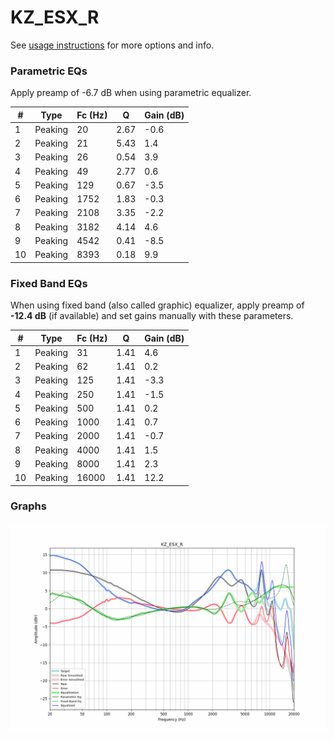 # KZ_ESX_R
See [usage instructions](https://github.com/jaakkopasanen/AutoEq#usage) for more options and info.

### Parametric EQs
Apply preamp of -6.7 dB when using parametric equalizer.

|   # | Type    |   Fc (Hz) |    Q |   Gain (dB) |
|-----|---------|-----------|------|-------------|
|   1 | Peaking |        20 | 2.67 |        -0.6 |
|   2 | Peaking |        21 | 5.43 |         1.4 |
|   3 | Peaking |        26 | 0.54 |         3.9 |
|   4 | Peaking |        49 | 2.77 |         0.6 |
|   5 | Peaking |       129 | 0.67 |        -3.5 |
|   6 | Peaking |      1752 | 1.83 |        -0.3 |
|   7 | Peaking |      2108 | 3.35 |        -2.2 |
|   8 | Peaking |      3182 | 4.14 |         4.6 |
|   9 | Peaking |      4542 | 0.41 |        -8.5 |
|  10 | Peaking |      8393 | 0.18 |         9.9 |

### Fixed Band EQs
When using fixed band (also called graphic) equalizer, apply preamp of **-12.4 dB** (if available) and set gains manually with these parameters.

|   # | Type    |   Fc (Hz) |    Q |   Gain (dB) |
|-----|---------|-----------|------|-------------|
|   1 | Peaking |        31 | 1.41 |         4.6 |
|   2 | Peaking |        62 | 1.41 |         0.2 |
|   3 | Peaking |       125 | 1.41 |        -3.3 |
|   4 | Peaking |       250 | 1.41 |        -1.5 |
|   5 | Peaking |       500 | 1.41 |         0.2 |
|   6 | Peaking |      1000 | 1.41 |         0.7 |
|   7 | Peaking |      2000 | 1.41 |        -0.7 |
|   8 | Peaking |      4000 | 1.41 |         1.5 |
|   9 | Peaking |      8000 | 1.41 |         2.3 |
|  10 | Peaking |     16000 | 1.41 |        12.2 |

### Graphs
![](./KZ_ESX_R.png)
